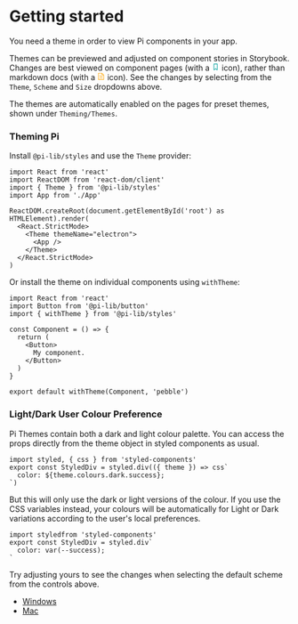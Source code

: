 # Getting started

You need a theme in order to view Pi components in your app.

Themes can be previewed and adjusted on component stories in Storybook. Changes are best viewed on component pages (with a <svg version="1.1" id="Icons" xmlns="http://www.w3.org/2000/svg" viewBox="0 0 32 32" width="14px" height="14px"><path d="M21.3,28.3L16,23l-5.3,5.3C10.1,28.9,9,28.5,9,27.6V5c0-0.6,0.4-1,1-1h12c0.6,0,1,0.4,1,1v22.6 C23,28.5,21.9,28.9,21.3,28.3z" fill="none" stroke="#30b2b0" stroke-width="3" stroke-linecap="round" stroke-linejoin="round"/></svg> icon), rather than markdown docs (with a <svg width="14px" height="14px" viewBox="0 0 1024 1024" xmlns="http://www.w3.org/2000/svg"><path fill="orange" d="M832 384H576V128H192v768h640V384zm-26.496-64L640 154.496V320h165.504zM160 64h480l256 256v608a32 32 0 0 1-32 32H160a32 32 0 0 1-32-32V96a32 32 0 0 1 32-32zm160 448h384v64H320v-64zm0-192h160v64H320v-64zm0 384h384v64H320v-64z"/></svg> icon). See the changes by selecting from the `Theme`, `Scheme` and `Size` dropdowns above.

The themes are automatically enabled on the pages for preset themes, shown under `Theming/Themes`.

### Theming Pi

Install `@pi-lib/styles` and use the `Theme` provider:

```
import React from 'react'
import ReactDOM from 'react-dom/client'
import { Theme } from '@pi-lib/styles'
import App from './App'

ReactDOM.createRoot(document.getElementById('root') as HTMLElement).render(
  <React.StrictMode>
    <Theme themeName="electron">
      <App />
    </Theme>
  </React.StrictMode>
)
```

Or install the theme on individual components using `withTheme`:

```
import React from 'react'
import Button from '@pi-lib/button'
import { withTheme } from '@pi-lib/styles'

const Component = () => {
  return (
    <Button>
      My component.
    </Button>
  )
}

export default withTheme(Component, 'pebble')
```

### Light/Dark User Colour Preference

Pi Themes contain both a dark and light colour palette. You can access the props directly from the theme object in styled components as usual.

```
import styled, { css } from 'styled-components'
export const StyledDiv = styled.div(({ theme }) => css`
  color: ${theme.colours.dark.success};
`)
```

But this will only use the dark or light versions of the colour. If you use the CSS variables instead, your colours will be automatically for Light or Dark variations according to the user's local preferences.

```
import styledfrom 'styled-components'
export const StyledDiv = styled.div`
  color: var(--success);
`
```

Try adjusting yours to see the changes when selecting the default scheme from the controls above.

- <a href="https://learn.microsoft.com/en-us/windows-hardware/customize/desktop/set-dark-mode" target="_blank">Windows</a>
- <a href="https://support.apple.com/en-us/HT208976" target="_blank">Mac</a>
